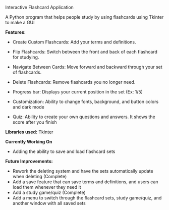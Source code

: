 Interactive Flashcard Application


A Python program that helps people study by using flashcards using Tkinter to make a GUI

**Features:**

* Create Custom Flashcards: Add your terms and definitions.

* Flip Flashcards: Switch between the front and back of each flashcard for studying.

* Navigate Between Cards: Move forward and backward through your set of flashcards.

* Delete Flashcards: Remove flashcards you no longer need.

* Progress bar: Displays your current position in the set (Ex: 1/5)

* Customization: Ability to change fonts, background, and button colors and dark mode

* Quiz: Ability to create your own questions and answers. It shows the score after you finish


**Libraries used:**
  Tkinter

**Currently Working On**

 * Adding the ability to save and load flashcard sets

**Future Improvements:**
* Rework the deleting system and have the sets automatically update when deleting (Complete)
* Add a save feature that can save terms and definitions, and users can load them whenever they need it
* Add a study game/quiz (Complete)
* Add a menu to switch through the flashcard sets, study game/quiz, and another window with all saved sets
  
